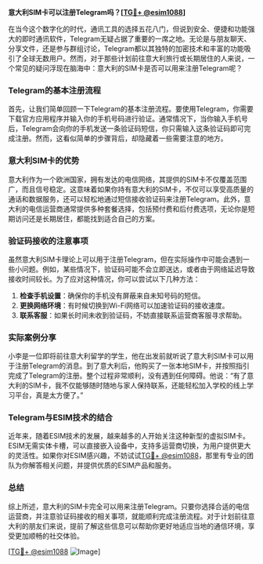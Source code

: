 **意大利SIM卡可以注册Telegram吗？[[TG💪+ @esim1088](https://t.me/s/esim1088)]**

在当今这个数字化的时代，通讯工具的选择五花八门，但说到安全、便捷和功能强大的即时通讯软件，Telegram无疑占据了重要的一席之地。无论是与朋友聊天、分享文件，还是参与群组讨论，Telegram都以其独特的加密技术和丰富的功能吸引了全球无数用户。然而，对于那些计划前往意大利旅行或长期居住的人来说，一个常见的疑问浮现在脑海中：意大利的SIM卡是否可以用来注册Telegram呢？

### Telegram的基本注册流程

首先，让我们简单回顾一下Telegram的基本注册流程。要使用Telegram，你需要下载官方应用程序并输入你的手机号码进行验证。通常情况下，当你输入手机号后，Telegram会向你的手机发送一条验证码短信，你只需输入这条验证码即可完成注册。然而，这看似简单的步骤背后，却隐藏着一些需要注意的地方。

### 意大利SIM卡的优势

意大利作为一个欧洲国家，拥有发达的电信网络，其提供的SIM卡不仅覆盖范围广，而且信号稳定。这意味着如果你持有意大利的SIM卡，不仅可以享受高质量的通话和数据服务，还可以轻松地通过短信接收验证码来注册Telegram。此外，意大利的电信运营商通常提供多种套餐选择，包括预付费和后付费选项，无论你是短期访问还是长期居住，都能找到适合自己的方案。

### 验证码接收的注意事项

虽然意大利SIM卡理论上可以用于注册Telegram，但在实际操作中可能会遇到一些小问题。例如，某些情况下，验证码可能不会立即送达，或者由于网络延迟导致接收时间较长。为了应对这种情况，你可以尝试以下几种方法：

1. **检查手机设置**：确保你的手机没有屏蔽来自未知号码的短信。
2. **更换网络环境**：有时候切换到Wi-Fi网络可以加速验证码的接收速度。
3. **联系客服**：如果长时间未收到验证码，不妨直接联系运营商客服寻求帮助。

### 实际案例分享

小李是一位即将前往意大利留学的学生，他在出发前就听说了意大利SIM卡可以用于注册Telegram的消息。到了意大利后，他购买了一张本地SIM卡，并按照指引完成了Telegram的注册。整个过程非常顺利，没有遇到任何障碍。他说：“有了意大利的SIM卡，我不仅能够随时随地与家人保持联系，还能轻松加入学校的线上学习平台，真是太方便了。”

### Telegram与ESIM技术的结合

近年来，随着ESIM技术的发展，越来越多的人开始关注这种新型的虚拟SIM卡。ESIM无需实体卡槽，可以直接嵌入设备中，支持多运营商切换，为用户提供更大的灵活性。如果你对ESIM感兴趣，不妨试试[TG💪+ @esim1088](https://t.me/s/esim1088)，那里有专业的团队为你解答相关问题，并提供优质的ESIM产品和服务。

### 总结

综上所述，意大利的SIM卡完全可以用来注册Telegram。只要你选择合适的电信运营商，并注意验证码接收的相关事项，就能顺利完成注册流程。对于计划前往意大利的朋友们来说，提前了解这些信息可以帮助你更好地适应当地的通信环境，享受更加顺畅的社交体验。

[[TG💪+ @esim1088](https://t.me/s/esim1088) ![Image](https://i.postimg.cc/4NQfJmqS/Snipaste-2025-05-13-00-14-12.png)]